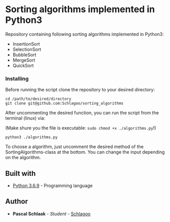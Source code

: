 # Sorting algorithms implemented in Python3

Repository containing following sorting algorithms implemented in Python3:

* InsertionSort
* SelectionSort
* BubbleSort
* MergeSort
* QuickSort


### Installing

Before running the script clone the repository to your desired directory:

~~~
cd /path/to/desired/directory
git clone git@github.com:Schlagoo/sorting_algorithms
~~~

After uncommenting the desired function, you can run the script from the terminal (linux) via:

(Make shure you the file is executable: `sudo chmod +x ./algorithms.py`!)  

~~~
python3 ./algorithms.py
~~~

To choose a algorithm, just uncomment the desired method of the SortingAlgorithms-class at the bottom.
You can change the input depending on the algorithm.

## Built with

* [Python 3.6.9](https://www.python.org/) - Programming language

## Author

* **Pascal Schlaak** - *Student* - [Schlagoo](https://github.com/Schlagoo)

